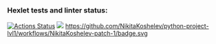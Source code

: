 ### Hexlet tests and linter status:
[![Actions Status](https://github.com/NikitaKoshelev/python-project-lvl1/workflows/hexlet-check/badge.svg)](https://github.com/NikitaKoshelev/python-project-lvl1/actions)
<a href="https://codeclimate.com/github/codeclimate/codeclimate/maintainability"><img src="https://api.codeclimate.com/v1/badges/a99a88d28ad37a79dbf6/maintainability" /></a>
https://github.com/NikitaKoshelev/python-project-lvl1/workflows/NikitaKoshelev-patch-1/badge.svg
